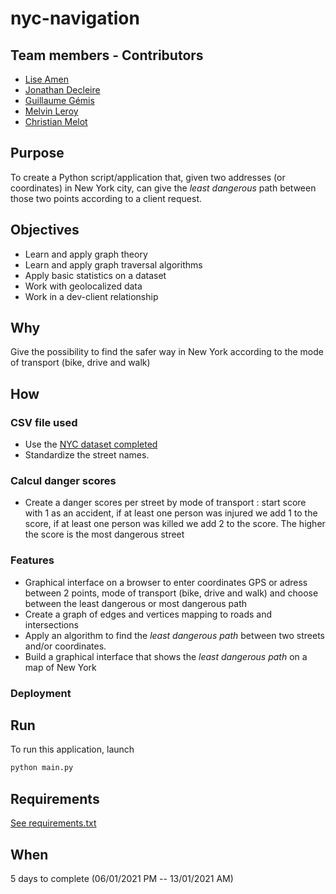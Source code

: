 # nyc-navigation

## Team members - Contributors

* [Lise Amen](https://github.com/lise-amen)
* [Jonathan Decleire](https://github.com/JonathanDecleire)
* [Guillaume Gémis](https://github.com/guigem)
* [Melvin Leroy](https://github.com/Melvin-Leroy)
* [Christian Melot](https://github.com/Ezamey)

## Purpose
To create a Python script/application that, given two addresses (or coordinates) in New York city, can give the *least dangerous* path between those two points according to a client request. 

## Objectives
- Learn and apply graph theory
- Learn and apply graph traversal algorithms
- Apply basic statistics on a dataset
- Work with geolocalized data
- Work in a dev-client relationship

## Why
Give the possibility to find the safer way in New York according to the mode of transport (bike, drive and walk)

## How

### CSV file used
- Use the [NYC dataset completed](CSV/data_100000_out_final.csv)
- Standardize the street names.

### Calcul danger scores
- Create a danger scores per street by mode of transport :  start score with 1 as an accident,  if at least one person was injured we add 1 to the score,  if at least one person was killed we add 2 to the score.  The higher the score is the most dangerous street

### Features
- Graphical interface on a browser to enter coordinates GPS or adress between 2 points, mode of transport (bike, drive and walk) and choose between the least dangerous or most dangerous path
- Create a graph of edges and vertices mapping to roads and intersections
- Apply an algorithm to find the *least dangerous path*  between two streets and/or coordinates.
- Build a graphical interface that shows the *least dangerous path* on a map of New York

### Deployment 

## Run
To run this application, launch
```python
python main.py
```

## Requirements
[See requirements.txt](requirements.txt)

## When

5 days to complete (06/01/2021 PM -- 13/01/2021 AM)
